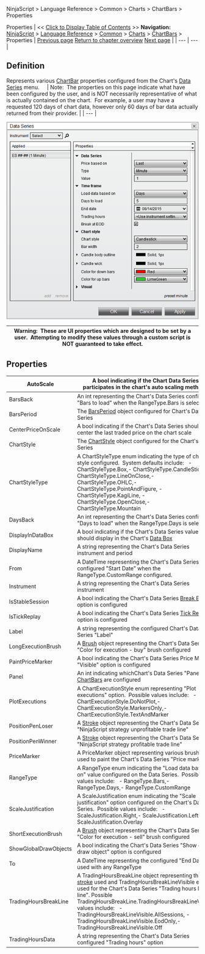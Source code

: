 ﻿
NinjaScript \> Language Reference \> Common \> Charts \> ChartBars \> Properties

Properties
| \<\< [Click to Display Table of Contents](chartbars_properties.md) \>\> **Navigation:**     [NinjaScript](ninjascript.md) \> [Language Reference](language_reference_wip.md) \> [Common](common.md) \> [Charts](chart.md) \> [ChartBars](chartbars.md) \> Properties | [Previous page](chartbars_panel.md) [Return to chapter overview](chartbars.md) [Next page](chartbars_tochartstring().md) |
| --- | --- |
## Definition
Represents various [ChartBar](chartbars.md) properties configured from the Chart's [Data Series](working_with_price_data.md) menu.  
 
| Note:  The properties on this page indicate what have been configured by the user, and is NOT necessarily representative of what is actually contained on the chart.  For example, a user may have a requested 120 days of chart data, however only 60 days of bar data actually returned from their provider. |
| --- |

![ChartBars_DataSeries](chartbars_dataseries.png)

| Warning:  These are UI properties which are designed to be set by a user.  Attempting to modify these values through a custom script is NOT guaranteed to take effect. |
| --- |

## Properties
| AutoScale | A bool indicating if the Chart Data Series participates in the chart's auto scaling methods |
| --- | --- |
| BarsBack | An int representing the Chart's Data Series configured "Bars to load" when the RangeType.Bars is selected |
| BarsPeriod | The [BarsPeriod](barsperiod.md) object configured for Chart's Data Series |
| CenterPriceOnScale | A bool indicating if the Chart's Data Series should center the last traded price on the chart scale |
| ChartStyle | The [ChartStyle](chart_style.md) object configured for the Chart's Data Series |
| ChartStyleType | A ChartStyleType enum indicating the type of chart style configured.  System defaults include:   - ChartStyleType.Box,- ChartStyleType.CandleStick,- ChartStyleType.LineOnClose,- ChartStyleType.OHLC,- ChartStyleType.PointAndFigure, - ChartStyleType.KagiLine, - ChartStyleType.OpenClose,- ChartStyleType.Mountain |
| DaysBack | An int representing the Chart's Data Series configured "Days to load" when the RangeType.Days is selected |
| DisplayInDataBox | A bool indicating if the Chart's Data Series value should display in the Chart's [Data Box](data_box.md) |
| DisplayName | A string representing the Chart's Data Series instrument and period |
| From | A DateTime representing the Chart's Data Series configured "Start Date" when the RangeType.CustomRange configured. |
| Instrument | A string representing the Chart's Data Series instrument |
| IsStableSession | A bool indicating the Chart's Data Series [Break EOD](break_at_eod.md) option is configured |
| IsTickReplay | A bool indicating the Chart's Data Series [Tick Replay](tick_replay.md) option is configured |
| Label | A string representing the configured Chart's Data Series "Label" |
| LongExecutionBrush | A [Brush](brushes.md) object representing the Chart's Data Series "Color for execution \- buy" brush configured |
| PaintPriceMarker | A bool indicating the Chart's Data Series Price Marker "Visible" option is configured |
| Panel | An int indicating whichChart's Data Series "Panel" the [ChartBars](chartbars.md) are configured |
| PlotExecutions | A ChartExecutionStyle enum representing "Plot executions" option.  Possible values include:   - ChartExecutionStyle.DoNotPlot,- ChartExecutionStyle.MarkersOnly,- ChartExecutionStyle.TextAndMarker |
| PositionPenLoser | A [Stroke](stroke_class.md) object representing the Chart's Data Series "NinjaScript strategy unprofitable trade line" |
| PositionPenWinner | A [Stroke](stroke_class.md) object representing the Chart's Data Series "NinjaScript strategy profitable trade line" |
| PriceMarker | A PriceMarker object representing various brushes used to paint the Chart's Data Series "Price marker" |
| RangeType | A RangeType enum indicating the "Load data based on" value configured on the Data Series.  Possible values include:    - RangeType.Bars,- RangeType.Days,- RangeType.CustomRange |
| ScaleJustification | A ScaleJustification enum indicating the "Scale justification" option configured on the Chart's Data Series.  Possible values include:   - ScaleJustification.Right,- ScaleJustification.Left,- ScaleJustification.Overlay |
| ShortExecutionBrush | A [Brush](brushes.md) object representing the Chart's Data Series "Color for execution \- sell" brush configured |
| ShowGlobalDrawObjects | A bool indicating the Chart's Data Series "Show global draw object" option is configured |
| To | A DateTime representing the configured "End Date" used with any RangeType |
| TradingHoursBreakLine | A TradingHoursBreakLine object representing the [stroke](stroke_class.md) used and TradingHoursBreakLineVisible enum used for the Chart's Data Series "Trading hours break line". Possible TradingHoursBreakLine.TradingHoursBreakLineVisible values include:   - TradingHoursBreakLineVisible.AllSessions, - TradingHoursBreakLineVisible.EodOnly,- TradingHoursBreakLineVisible.Off |
| TradingHoursData | A string representing the Chart's Data Series configured "Trading hours" option |
